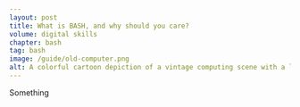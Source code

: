 ```yaml
---
layout: post
title: What is BASH, and why should you care?
volume: digital skills
chapter: bash
tag: bash
image: /guide/old-computer.png
alt: A colorful cartoon depiction of a vintage computing scene with a large mainframe cabinet, featuring tape reels and flashing lights. An operator in a playful style interacts with a terminal, surrounded by a desk cluttered with exaggerated papers and manuals, set in a simplified 1960s decor.
---
```


Something